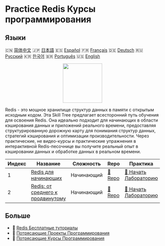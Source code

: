 # Practice Redis Курсы программирования

## Языки

🇨🇳 [简体中文](README_zh.md) 🇯🇵 [日本語](README_ja.md) 🇪🇸 [Español](README_es.md) 🇫🇷 [Français](README_fr.md) 🇩🇪 [Deutsch](README_de.md) 🇷🇺 [Русский](README_ru.md) 🇰🇷 [한국어](README_ko.md) 🇧🇷 [Português](README_pt.md) 🇺🇸 [English](README.md) 

<div align="center">
<img width="128px" src="https://file.labex.io/path/4MMYfz8sH7hJ.png">
</div>

Redis - это мощное хранилище структур данных в памяти с открытым исходным кодом. Эта Skill Tree предлагает всесторонний путь обучения для освоения Redis. Она идеально подходит для начинающих в области кэширования данных и приложений реального времени, предоставляя структурированную дорожную карту для понимания структур данных, стратегий кэширования и оптимизации производительности. Через практические, не видео-курсы и практические упражнения в интерактивной Redis-песочнице вы получите реальный опыт в кэшировании данных и обработке данных в реальном времени.

|   Индекс | Название                                                                                        | Сложность   | Repo                                                                    | Практика                                                                            |
|----------|-------------------------------------------------------------------------------------------------|-------------|-------------------------------------------------------------------------|-------------------------------------------------------------------------------------|
|        1 | [Redis для начинающих](https://labex.io/ru/courses/redis-for-beginners)                         | Начинающий  | [🔗 Repo](https://github.com/labex-labs/redis-for-beginners)            | [🚀 Начать Лабораторию](https://labex.io/ru/courses/redis-for-beginners)            |
|        2 | [Redis: от среднего к продвинутому](https://labex.io/ru/courses/redis-intermediate-to-advanced) | Начинающий  | [🔗 Repo](https://github.com/labex-labs/redis-intermediate-to-advanced) | [🚀 Начать Лабораторию](https://labex.io/ru/courses/redis-intermediate-to-advanced) |

## Больше

- 🔗 [Redis Бесплатные туториалы](https://github.com/labex-labs/redis-free-tutorials)
- 🔗 [Потрясающие Проекты Программирования](https://github.com/labex-labs/awesome-programming-projects)
- 🔗 [Потрясающие Курсы Программирования](https://github.com/labex-labs/awesome-programming-courses)

